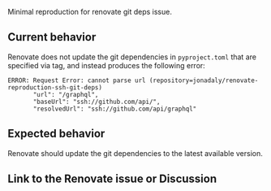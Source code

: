 Minimal reproduction for renovate git deps issue.

## Current behavior

Renovate does not update the git dependencies in `pyproject.toml` that are specified via tag, and instead produces the following error:

```
ERROR: Request Error: cannot parse url (repository=jonadaly/renovate-reproduction-ssh-git-deps)
       "url": "/graphql",
       "baseUrl": "ssh://github.com/api/",
       "resolvedUrl": "ssh://github.com/api/graphql"
```

## Expected behavior

Renovate should update the git dependencies to the latest available version.

## Link to the Renovate issue or Discussion


